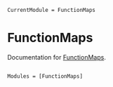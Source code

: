 ```@meta
CurrentModule = FunctionMaps
```

# FunctionMaps

Documentation for [FunctionMaps](https://github.com/daanhb/FunctionMaps.jl).

```@index
```

```@autodocs
Modules = [FunctionMaps]
```
